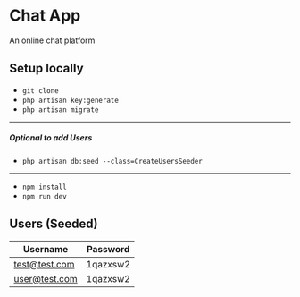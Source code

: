<!-- ------------------------------- NOTES TO MYSELF! -------------------------------------------
# Development
## V1

### *Requirements*
* Be able to send messages to users
* Javascript or blade needs to decrypt messages
* needs to be stored encrypted
* site should not be able to decrypt the messages

### *Problems*
1) decrypting needs to happen in javascript that cannot be decrypted by a third party (some secret between the user and device)
2) How do you handle illegal activity???

### *Possible Solutions*
* use the below for encrypting messages?
``` 
$crypt = Illuminate\Encryption\Encrypter($key);
$crypt->encrypt('value');
$crypt->decrypt('hashedValue'); 
```

* store a key locally per conversation? So each conversation will have local keys... if keys are deleted, user no longer has access to the thread?

* Security purposes, save the users secret in the db or in cookies on login, then delete it on logout, if we implement a shared key encryption, reporting a user will submit the thread key for use on the admin end... without the key, they can't access the thread and thus can't report anyone due to inability to decrypt the data...
* Store the chat keys in a local storage extension?

* while developing, store keys in a db table where we can later move the functionality to the user side
---------------------------------------------------------------------------------------------- -->
# Chat App
An online chat platform

## Setup locally
* `git clone`
* `php artisan key:generate`
* `php artisan migrate`
----------------------------
##### Optional to add Users
* `php artisan db:seed --class=CreateUsersSeeder`
----------------------------
* `npm install`
* `npm run dev`

## Users (Seeded)

|   Username    | Password |
| ------------- | -------- |
| test@test.com | 1qazxsw2 |
| user@test.com | 1qazxsw2 |
